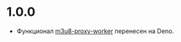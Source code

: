 # 1.0.0
- Функционал [m3u8-proxy-worker](https://github.com/Gratenes/m3u8CloudflareWorkerProxy) перенесен на Deno.